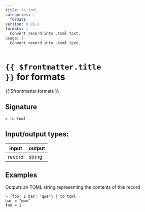 ```yaml
---
title: to toml
categories: |
  formats
version: 0.85.0
formats: |
  Convert record into .toml text.
usage: |
  Convert record into .toml text.
---
```

<!-- This file is automatically generated. Please edit the command in https://github.com/nushell/nushell instead. -->

# <code>{{ $frontmatter.title }}</code> for formats

<div class='command-title'>{{ $frontmatter.formats }}</div>

## Signature

```> to toml ```


## Input/output types:

| input  | output |
| ------ | ------ |
| record | string |

## Examples

Outputs an TOML string representing the contents of this record
```shell
> {foo: 1 bar: 'qwe'} | to toml
bar = "qwe"
foo = 1

```
